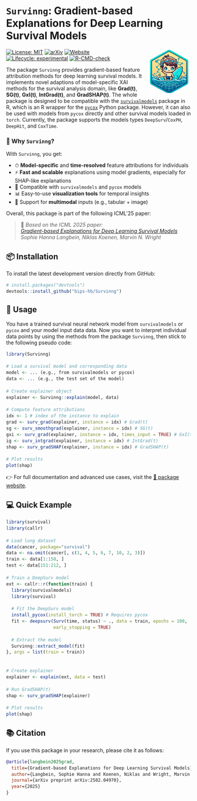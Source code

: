 
# `Survinng`: Gradient-based Explanations for Deep Learning Survival Models

<!-- badges: start -->
<a href="https://bips-hb.github.io/Survinng/"><img src="man/figures/logo.jpeg" align="right" height="120" alt="Survinng website" /></a>
[![License: MIT](https://img.shields.io/badge/License-MIT-green.svg)](LICENSE)
[![arXiv](https://img.shields.io/badge/arXiv-2502.04970-b31b1b.svg)](https://arxiv.org/abs/2502.04970)
[![Website](https://img.shields.io/badge/docs-📘%20Survinng%20Site-blue)](https://bips-hb.github.io/Survinng/)
[![Lifecycle: experimental](https://img.shields.io/badge/lifecycle-experimental-orange.svg)](https://lifecycle.r-lib.org/articles/stages.html#experimental)
[![R-CMD-check](https://github.com/bips-hb/Survinng/actions/workflows/R-CMD-check.yaml/badge.svg)](https://github.com/bips-hb/Survinng/actions/workflows/R-CMD-check.yaml)
<!-- badges: end -->


The package `Survinng` provides gradient-based feature attribution methods 
for deep learning survival models. It implements novel adaptions of model-specific
XAI methods for the survival analysis domain, like **Grad(t)**, **SG(t)**, **GxI(t)**,
**IntGrad(t)**, and **GradSHAP(t)**. The whole package is designed to be compatible with the
[`survivalmodels`](https://github.com/RaphaelS1/survivalmodels) package in R, 
which is an R wrapper for the [`pycox`](https://github.com/havakv/pycox) Python package.
However, it can also be used with models from `pycox` directly and other 
survival models loaded in `torch`. Currently, the package supports the models
types `DeepSurv`/`CoxPH`, `DeepHit`, and `CoxTime`.

### 🚀 Why `Survinng`?

With `Survinng`, you get:

* ⏱ **Model-specific** and **time-resolved** feature attributions for individuals  
* ⚡️ **Fast and scalable** explanations using model gradients, especially for SHAP-like explanations  
* 🤝 Compatible with `survivalmodels` and `pycox` models  
* 📊 Easy-to-use **visualization tools** for temporal insights  
* 🔀 Support for **multimodal** inputs (e.g., tabular + image)  


Overall, this package is part of the following ICML'25 paper:  

> 📄 _Based on the ICML 2025 paper:_  
> [_Gradient-based Explanations for Deep Learning Survival Models_](https://arxiv.org/pdf/2502.04970)  
> _Sophie Hanna Langbein, Niklas Koenen, Marvin N. Wright_


## 📦 Installation

To install the latest development version directly from GitHub:

```r
# install.packages("devtools")
devtools::install_github("bips-hb/Survinng")
```

## 📖 Usage

You have a trained survival neural network model from `survivalmodels` or
`pycox` and your model input data data. Now you want to interpret individual 
data points by using the methods from the package `Survinng`, then stick to the 
following pseudo code:

```r
library(Survinng)

# Load a survival model and corresponding data
model <- ... (e.g., from survivalmodels or pycox)
data <- ... (e.g., the test set of the model)

# Create explainer object
explainer <- Survinng::explain(model, data)

# Compute feature attributions
idx <- 1 # index of the instance to explain
grad <- surv_grad(explainer, instance = idx) # Grad(t)
sg <- surv_smoothgrad(explainer, instance = idx) # SG(t)
gxi <- surv_grad(explainer, instance = idx, times_input = TRUE) # GxI(t)
ig <- surv_intgrad(explainer, instance = idx) # IntGrad(t)
shap <- surv_gradSHAP(explainer, instance = idx) # GradSHAP(t)

# Plot results
plot(shap)
```
👉 For full documentation and advanced use cases, visit the 
[📘 package website](https://bips-hb.github.io/Survinng/).

## 💻 Quick Example

```r
library(survival)
library(callr)

# Load lung dataset
data(cancer, package="survival")
data <- na.omit(cancer[, c(1, 4, 5, 6, 7, 10, 2, 3)])
train <- data[1:150, ]
test <- data[151:212, ]

# Train a DeepSurv model
ext <- callr::r(function(train) {
  library(survivalmodels)
  library(survival)
  
  # Fit the DeepSurv model
  install_pycox(install_torch = TRUE) # Requires pycox
  fit <- deepsurv(Surv(time, status) ~ ., data = train, epochs = 100,
                  early_stopping = TRUE)

  # Extract the model
  Survinng::extract_model(fit)
}, args = list(train = train))


# Create explainer
explainer <- explain(ext, data = test)

# Run GradSHAP(t)
shap <- surv_gradSHAP(explainer)

# Plot results
plot(shap)
```

## 📚 Citation

If you use this package in your research, please cite it as follows:

```bibtex
@article{langbein2025grad,
  title={Gradient-based Explanations for Deep Learning Survival Models},
  author={Langbein, Sophie Hanna and Koenen, Niklas and Wright, Marvin N.},
  journal={arXiv preprint arXiv:2502.04970},
  year={2025}
}
```
